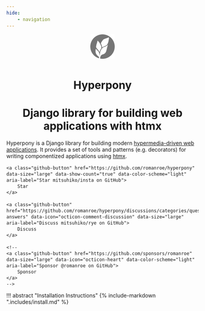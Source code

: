 ```yaml
---
hide:
    - navigation
---
```


<div style="text-align: center">
    <img src="static/logo-auto.svg" style="width: 64px; margin-bottom: 10px">
        <h1 style="margin-bottom: 0.5rem"><strong>Hyperpony</strong></h1>
        <h1>Django library for building web applications with htmx</h1>
</div>

Hyperpony is a Django library for building modern [hypermedia-driven web applications](https://hypermedia.systems). It provides a set of tools and patterns (e.g. decorators) for writing componentized applications using [htmx](https://htmx.org).

<script async defer src="https://buttons.github.io/buttons.js"></script>
<p align="center">

    <a class="github-button" href="https://github.com/romanroe/hyperpony" data-size="large" data-show-count="true" data-color-scheme="light" aria-label="Star mitsuhiko/insta on GitHub">
        Star
    </a>
    
    <a class="github-button" href="https://github.com/romanroe/hyperpony/discussions/categories/questions-answers" data-icon="octicon-comment-discussion" data-size="large" aria-label="Discuss mitsuhiko/rye on GitHub">
        Discuss
    </a>
    
    <!--
    <a class="github-button" href="https://github.com/sponsors/romanroe" data-size="large" data-icon="octicon-heart" data-color-scheme="light" aria-label="Sponsor @romanroe on GitHub">
        Sponsor
    </a>
    -->

</p>

!!! abstract "Installation Instructions"
    {% include-markdown ".includes/install.md" %}
